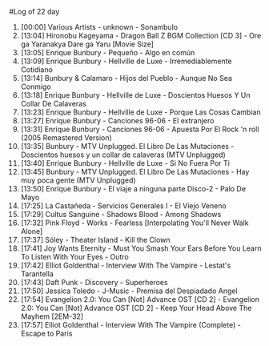 #Log of 22 day

1. [00:00] Various Artists - unknown - Sonambulo
1. [13:04] Hironobu Kageyama - Dragon Ball Z BGM Collection [CD 3] - Ore ga Yaranakya Dare ga Yaru [Movie Size]
1. [13:05] Enrique Bunbury - Pequeño - Algo en común
1. [13:09] Enrique Bunbury - Hellville de Luxe - Irremediablemente Cotidiano
1. [13:14] Bunbury & Calamaro - Hijos del Pueblo - Aunque No Sea Conmigo
1. [13:18] Enrique Bunbury - Hellville de Luxe - Doscientos Huesos Y Un Collar De Calaveras
1. [13:23] Enrique Bunbury - Hellville de Luxe - Porque Las Cosas Cambian
1. [13:27] Enrique Bunbury - Canciones 96-06 - El extranjero
1. [13:31] Enrique Bunbury - Canciones 96-06 - Apuesta Por El Rock 'n roll (2005 Remastered Version)
1. [13:35] Bunbury - MTV Unplugged. El Libro De Las Mutaciones - Doscientos huesos y un collar de calaveras (MTV Unplugged)
1. [13:40] Enrique Bunbury - Hellville de Luxe - Si No Fuera Por Ti
1. [13:45] Bunbury - MTV Unplugged. El Libro De Las Mutaciones - Hay muy poca gente (MTV Unplugged)
1. [13:50] Enrique Bunbury - El viaje a ninguna parte Disco-2 - Palo De Mayo
1. [17:25] La Castañeda - Servicios Generales I - El Viejo Veneno
1. [17:29] Cultus Sanguine - Shadows Blood - Among Shadows
1. [17:32] Pink Floyd - Works - Fearless [Interpolating You'll Never Walk Alone]
1. [17:37] Sóley - Theater Island - Kill the Clown
1. [17:41] Joy Wants Eternity - Must You Smash Your Ears Before You Learn To Listen With Your Eyes - Outro
1. [17:42] Elliot Goldenthal - Interview With The Vampire - Lestat's Tarantella
1. [17:43] Daft Punk - Discovery - Superheroes
1. [17:50] Jessica Toledo - J-Music - Premisa del Despiadado Angel
1. [17:54] Evangelion 2.0: You Can [Not] Advance OST [CD 2] - Evangelion 2.0: You Can [Not] Advance OST [CD 2] - Keep Your Head Above The Mayhem [2EM-32]
1. [17:57] Elliot Goldenthal - Interview With The Vampire (Complete) - Escape to Paris
